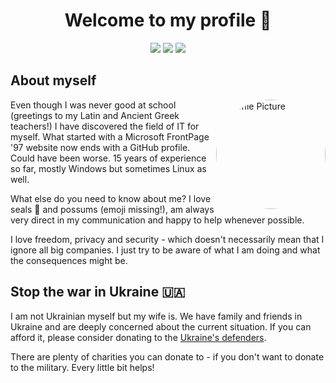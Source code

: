 <!-- Intro -->
<h1 align="center">Welcome to my profile 👋</h1>

<!-- Contact details -->
<p align="center">
<a href="https://linkedin.com/aaronviehl"><img src="https://img.shields.io/badge/Find%20me%20on-LinkedIn-blue.svg?logo=linkedin"></a> 
<a href="mailto:hello@admon.in.ua"><img src="https://img.shields.io/badge/hello@admon.in.ua-840010.svg?logo=tutanota"></a> <a href="https://keybase.io/admonstrator/pgp_keys.asc?fingerprint=c2d7eb968e274d5f1b241b0495e16bdea94f50a4"><img src="https://img.shields.io/badge/PGP-95E1_6BDE_A94F_50A4-gray.svg?logo=keybase"></a>
</p>

<h2 style="text-decoration: none;">About myself</h2>
<!-- Personal -->
<img src="https://avatars.githubusercontent.com/u/69824" width="175" height="175" align="right" alt="Profile Picture" style="border-radius: 50%;">

Even though I was never good at school (greetings to my Latin and Ancient Greek teachers!) I have discovered the field of IT for myself. What started with a Microsoft FrontPage '97 website now ends with a GitHub profile. Could have been worse. 15 years of experience so far, mostly Windows but sometimes Linux as well.

What else do you need to know about me? I love seals 🦭 and possums (emoji missing!), am always very direct in my communication and happy to help whenever possible.

I love freedom, privacy and security - which doesn't necessarily mean that I ignore all big companies. I just try to be aware of what I am doing and what the consequences might be.

## Stop the war in Ukraine 🇺🇦

I am not Ukrainian myself but my wife is. We have family and friends in Ukraine and are deeply concerned about the current situation. If you can afford it, please consider donating to the [Ukraine's defenders](https://war.ukraine.ua/donate/). 

There are plenty of charities you can donate to - if you don't want to donate to the military. Every little bit helps!